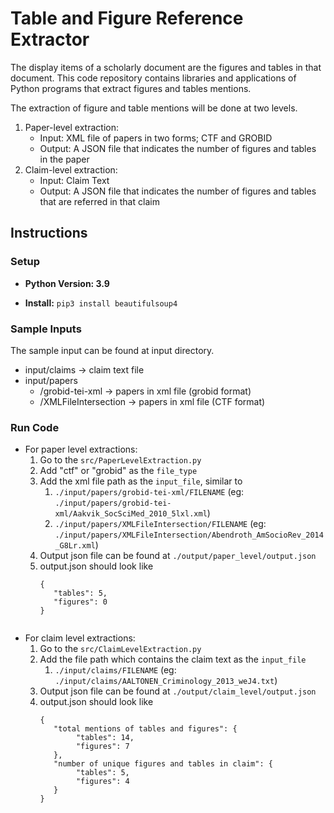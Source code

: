 # Table and Figure Reference Extractor

The display items of a scholarly document are the figures and tables in that document. This code repository contains libraries and applications of Python programs that extract figures and tables mentions. 

The extraction of figure and table mentions will be done at two levels. 
1. Paper-level extraction:
   * Input: XML file of papers in two forms; CTF and GROBID
   * Output: A JSON file that indicates the number of figures and tables in the paper 
2. Claim-level extraction:
   * Input: Claim Text
   * Output: A JSON file that indicates the number of figures and tables that are referred in that claim

## Instructions

### Setup
* **Python Version: 3.9**

* **Install:**
```pip3 install beautifulsoup4 ```

### Sample Inputs

The sample input can be found at input directory.

* input/claims -> claim text file
* input/papers
  * /grobid-tei-xml -> papers in xml file (grobid format)
  * /XMLFileIntersection ->  papers in xml file (CTF format)


### Run Code
* For paper level extractions:
  1. Go to the `src/PaperLevelExtraction.py`
  2. Add "ctf" or "grobid" as the `file_type`
  3. Add the xml file path as the `input_file`, similar to
     1. `./input/papers/grobid-tei-xml/FILENAME` (eg: `./input/papers/grobid-tei-xml/Aakvik_SocSciMed_2010_5lxl.xml`)
     2. `./input/papers/XMLFileIntersection/FILENAME` (eg: `./input/papers/XMLFileIntersection/Abendroth_AmSocioRev_2014_G8Lr.xml`)
  4. Output json file can be found at `./output/paper_level/output.json`
  5. output.json should look like
       ```
     {
          "tables": 5,
          "figures": 0
     }


* For claim level extractions:
  1. Go to the `src/ClaimLevelExtraction.py`
  2. Add the file path which contains the claim text as the `input_file`
     1. `./input/claims/FILENAME` (eg: `./input/claims/AALTONEN_Criminology_2013_weJ4.txt`)
  3. Output json file can be found at `./output/claim_level/output.json`
  4. output.json should look like
     ```
     {
        "total mentions of tables and figures": {
             "tables": 14,
             "figures": 7
        },
        "number of unique figures and tables in claim": {
             "tables": 5,
             "figures": 4
        }
     }